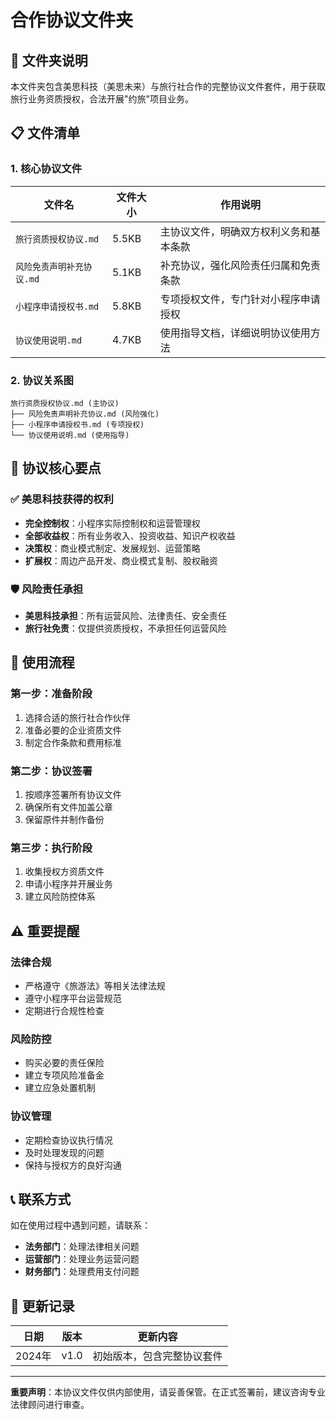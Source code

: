 # 合作协议文件夹

## 📁 文件夹说明

本文件夹包含美思科技（美思未来）与旅行社合作的完整协议文件套件，用于获取旅行业务资质授权，合法开展"约旅"项目业务。

## 📋 文件清单

### 1. 核心协议文件

| 文件名 | 文件大小 | 作用说明 |
|--------|----------|----------|
| `旅行资质授权协议.md` | 5.5KB | 主协议文件，明确双方权利义务和基本条款 |
| `风险免责声明补充协议.md` | 5.1KB | 补充协议，强化风险责任归属和免责条款 |
| `小程序申请授权书.md` | 5.8KB | 专项授权文件，专门针对小程序申请授权 |
| `协议使用说明.md` | 4.7KB | 使用指导文档，详细说明协议使用方法 |

### 2. 协议关系图

```
旅行资质授权协议.md (主协议)
├── 风险免责声明补充协议.md (风险强化)
├── 小程序申请授权书.md (专项授权)
└── 协议使用说明.md (使用指导)
```

## 🎯 协议核心要点

### ✅ 美思科技获得的权利
- **完全控制权**：小程序实际控制权和运营管理权
- **全部收益权**：所有业务收入、投资收益、知识产权收益
- **决策权**：商业模式制定、发展规划、运营策略
- **扩展权**：周边产品开发、商业模式复制、股权融资

### 🛡️ 风险责任承担
- **美思科技承担**：所有运营风险、法律责任、安全责任
- **旅行社免责**：仅提供资质授权，不承担任何运营风险

## 📝 使用流程

### 第一步：准备阶段
1. 选择合适的旅行社合作伙伴
2. 准备必要的企业资质文件
3. 制定合作条款和费用标准

### 第二步：协议签署
1. 按顺序签署所有协议文件
2. 确保所有文件加盖公章
3. 保留原件并制作备份

### 第三步：执行阶段
1. 收集授权方资质文件
2. 申请小程序并开展业务
3. 建立风险防控体系

## ⚠️ 重要提醒

### 法律合规
- 严格遵守《旅游法》等相关法律法规
- 遵守小程序平台运营规范
- 定期进行合规性检查

### 风险防控
- 购买必要的责任保险
- 建立专项风险准备金
- 建立应急处置机制

### 协议管理
- 定期检查协议执行情况
- 及时处理发现的问题
- 保持与授权方的良好沟通

## 📞 联系方式

如在使用过程中遇到问题，请联系：
- **法务部门**：处理法律相关问题
- **运营部门**：处理业务运营问题  
- **财务部门**：处理费用支付问题

## 📅 更新记录

| 日期 | 版本 | 更新内容 |
|------|------|----------|
| 2024年 | v1.0 | 初始版本，包含完整协议套件 |

---

**重要声明**：本协议文件仅供内部使用，请妥善保管。在正式签署前，建议咨询专业法律顾问进行审查。 